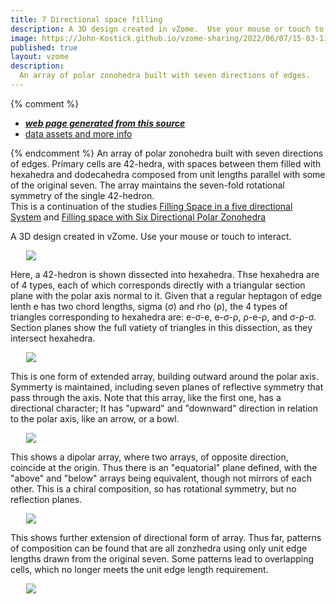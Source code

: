 ```yaml
---
title: 7 Directional space filling
description: A 3D design created in vZome.  Use your mouse or touch to interact.
image: https://John-Kostick.github.io/vzome-sharing/2022/06/07/15-03-11-7-D-space-filling/7-D-space-filling.png
published: true
layout: vzome
description:
  An array of polar zonohedra built with seven directions of edges.
---
```


{% comment %}
 - [***web page generated from this source***](<https://John-Kostick.github.io/vzome-sharing/2022/06/07/7-D-space-filling-15-03-11.html>)
 - [data assets and more info](<https://github.com/John-Kostick/vzome-sharing/tree/main/2022/06/07/15-03-11-7-D-space-filling/>)
 
{% endcomment %}
  An array of polar zonohedra built with seven directions of edges. Primary cells are 42-hedra, with spaces between them filled with hexahedra and dodecahedra composed from  unit lengths parallel with some of the original seven.  The array maintains the seven-fold rotational symmetry of the single 42-hedron.  
  This is a continuation of the studies [Filling Space in a five directional System](https://john-kostick.github.io/vzome-sharing/2022/05/31/RI-dissection-16-28-18.html)
 and [Filling space with Six Directional Polar Zonohedra](https://john-kostick.github.io/vzome-sharing/2022/06/04/Polar-Triacon-array-10-17-01.html)

A 3D design created in vZome.  Use your mouse or touch to interact.

<vzome-viewer style="width: 87%; height: 60vh; margin: 5%"
       src="https://John-Kostick.github.io/vzome-sharing/2022/06/07/15-03-11-7-D-space-filling/7-D-space-filling.vZome" >
  <img src="https://John-Kostick.github.io/vzome-sharing/2022/06/07/15-03-11-7-D-space-filling/7-D-space-filling.png" />
</vzome-viewer>

Here, a 42-hedron is shown dissected into hexahedra. Thse hexahedra are of 4 types, each of which corresponds directly with a triangular section plane with the polar axis normal to it. Given that a regular heptagon of edge lenth e has two chord lengths, sigma (σ) and rho (ρ), the 4 types of triangles corresponding to hexahedra are: e-σ-e, e-σ-ρ, ρ-e-ρ, and  σ-ρ-σ.  Section planes show the full vatiety of triangles in this dissection, as they intersect hexahedra.  


<vzome-viewer style="width: 87%; height: 60vh; margin: 5%"
      src="https://John-Kostick.github.io/vzome-sharing/2022/07/09/21-28-27-42-hedron-dissection/42-hedron-dissection.vZome" >
 <img src="https://John-Kostick.github.io/vzome-sharing/2022/07/09/21-28-27-42-hedron-dissection/42-hedron-dissection.png" />
</vzome-viewer>

This is one form of extended array, building outward around the polar axis.  Symmerty is maintained, including seven planes of reflective symmetry that pass through the axis.  Note that this array, like the first one, has a directional character; It has "upward" and "downward" direction in relation to the polar axis, like an arrow, or a bowl.

<vzome-viewer style="width: 87%; height: 60vh; margin: 5%"
      src="https://John-Kostick.github.io/vzome-sharing/2022/06/23/11-38-22-7-Directional-extended-array/7-Directional-extended-array.vZome" >
 <img src="https://John-Kostick.github.io/vzome-sharing/2022/06/23/11-38-22-7-Directional-extended-array/7-Directional-extended-array.png" />
</vzome-viewer>

This shows a dipolar array, where two arrays, of opposite direction, coincide at the origin. Thus there is an "equatorial" plane defined, with the "above" and "below" arrays being equivalent, though not mirrors of each other. This is a chiral composition, so has rotational symmetry, but no reflection planes.  

<vzome-viewer style="width: 87%; height: 60vh; margin: 5%"
      src="https://John-Kostick.github.io/vzome-sharing/2022/05/23/09-11-56-7-Directional-dipolar-array/7-Directional-dipolar-array.vZome" >
 <img src="https://John-Kostick.github.io/vzome-sharing/2022/05/23/09-11-56-7-Directional-dipolar-array/7-Directional-dipolar-array.png" />
</vzome-viewer>

This shows further extension of directional form of array.  Thus far, patterns of composition can be found that are all zonzhedra using only unit edge lengths drawn from the original seven.  Some patterns lead to overlapping cells, which no longer meets the unit edge length requirement. 

<vzome-viewer style="width: 87%; height: 60vh; margin: 5%"
      src="https://John-Kostick.github.io/vzome-sharing/2021/12/22/18-51-09-7-directions-array-4/7-directions-array-4.vZome" >
 <img src="https://John-Kostick.github.io/vzome-sharing/2021/12/22/18-51-09-7-directions-array-4/7-directions-array-4.png" />
</vzome-viewer>

